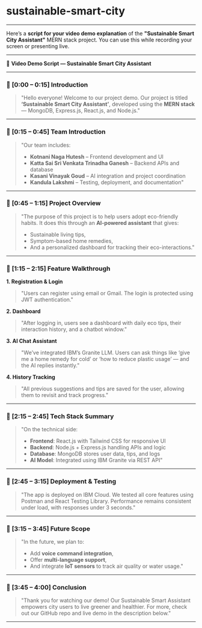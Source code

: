 # sustainable-smart-city
_______
Here’s a **script for your video demo explanation** of the **"Sustainable Smart City Assistant"** MERN stack project. You can use this while recording your screen or presenting live.

---

🎥 **Video Demo Script — Sustainable Smart City Assistant**

---

### 🔷 **\[0:00 – 0:15] Introduction**

> "Hello everyone! Welcome to our project demo. Our project is titled **‘Sustainable Smart City Assistant’**, developed using the **MERN stack** — MongoDB, Express.js, React.js, and Node.js."

---

### 🔷 **\[0:15 – 0:45] Team Introduction**

> "Our team includes:
>
> * **Kotnani Naga Hutesh** – Frontend development and UI
> * **Katta Sai Sri Venkata Trinadha Ganesh** – Backend APIs and database
> * **Kasani Vinayak Goud** – AI integration and project coordination
> * **Kandula Lakshmi** – Testing, deployment, and documentation"

---

### 🔷 **\[0:45 – 1:15] Project Overview**

> "The purpose of this project is to help users adopt eco-friendly habits. It does this through an **AI-powered assistant** that gives:
>
> * Sustainable living tips,
> * Symptom-based home remedies,
> * And a personalized dashboard for tracking their eco-interactions."

---

### 🔷 **\[1:15 – 2:15] Feature Walkthrough**

**1. Registration & Login**

> "Users can register using email or Gmail. The login is protected using JWT authentication."

**2. Dashboard**

> "After logging in, users see a dashboard with daily eco tips, their interaction history, and a chatbot window."

**3. AI Chat Assistant**

> "We’ve integrated IBM’s Granite LLM. Users can ask things like ‘give me a home remedy for cold’ or ‘how to reduce plastic usage’ — and the AI replies instantly."

**4. History Tracking**

> "All previous suggestions and tips are saved for the user, allowing them to revisit and track progress."

---

### 🔷 **\[2:15 – 2:45] Tech Stack Summary**

> "On the technical side:
>
> * **Frontend**: React.js with Tailwind CSS for responsive UI
> * **Backend**: Node.js + Express.js handling APIs and logic
> * **Database**: MongoDB stores user data, tips, and logs
> * **AI Model**: Integrated using IBM Granite via REST API"

---

### 🔷 **\[2:45 – 3:15] Deployment & Testing**

> "The app is deployed on IBM Cloud. We tested all core features using Postman and React Testing Library. Performance remains consistent under load, with responses under 3 seconds."

---

### 🔷 **\[3:15 – 3:45] Future Scope**

> "In the future, we plan to:
>
> * Add **voice command integration**,
> * Offer **multi-language support**,
> * And integrate **IoT sensors** to track air quality or water usage."

---

### 🔷 **\[3:45 – 4:00] Conclusion**

> "Thank you for watching our demo! Our Sustainable Smart Assistant empowers city users to live greener and healthier. For more, check out our GitHub repo and live demo in the description below."

---


